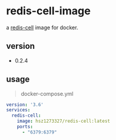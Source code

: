 # redis-cell-image

a [redis-cell](https://github.com/brandur/redis-cell) image for docker.

## version

+ 0.2.4

## usage

> docker-compose.yml

```yml
version: '3.6'
services:
  redis-cell:
    image: hsz1273327/redis-cell:latest
    ports:
      - "6379:6379"
```